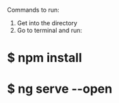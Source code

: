 Commands to run:
1. Get into the directory
2. Go to terminal and run:
# $ npm install
# $ ng serve --open
